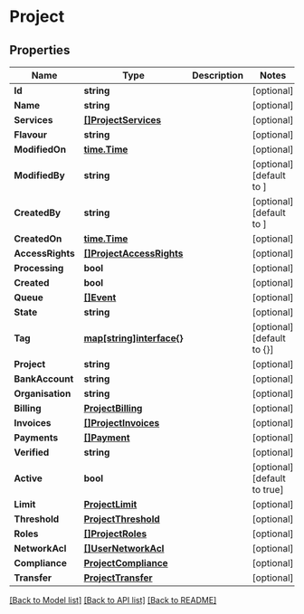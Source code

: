 # Project

## Properties

Name | Type | Description | Notes
------------ | ------------- | ------------- | -------------
**Id** | **string** |  | [optional] 
**Name** | **string** |  | [optional] 
**Services** | [**[]ProjectServices**](project_services.md) |  | [optional] 
**Flavour** | **string** |  | [optional] 
**ModifiedOn** | [**time.Time**](time.Time.md) |  | [optional] 
**ModifiedBy** | **string** |  | [optional] [default to ]
**CreatedBy** | **string** |  | [optional] [default to ]
**CreatedOn** | [**time.Time**](time.Time.md) |  | [optional] 
**AccessRights** | [**[]ProjectAccessRights**](project_accessRights.md) |  | [optional] 
**Processing** | **bool** |  | [optional] 
**Created** | **bool** |  | [optional] 
**Queue** | [**[]Event**](event.md) |  | [optional] 
**State** | **string** |  | [optional] 
**Tag** | [**map[string]interface{}**](.md) |  | [optional] [default to {}]
**Project** | **string** |  | [optional] 
**BankAccount** | **string** |  | [optional] 
**Organisation** | **string** |  | [optional] 
**Billing** | [**ProjectBilling**](project_billing.md) |  | [optional] 
**Invoices** | [**[]ProjectInvoices**](project_invoices.md) |  | [optional] 
**Payments** | [**[]Payment**](payment.md) |  | [optional] 
**Verified** | **string** |  | [optional] 
**Active** | **bool** |  | [optional] [default to true]
**Limit** | [**ProjectLimit**](project_limit.md) |  | [optional] 
**Threshold** | [**ProjectThreshold**](project_threshold.md) |  | [optional] 
**Roles** | [**[]ProjectRoles**](project_roles.md) |  | [optional] 
**NetworkAcl** | [**[]UserNetworkAcl**](user_networkAcl.md) |  | [optional] 
**Compliance** | [**ProjectCompliance**](project_compliance.md) |  | [optional] 
**Transfer** | [**ProjectTransfer**](project_transfer.md) |  | [optional] 

[[Back to Model list]](../README.md#documentation-for-models) [[Back to API list]](../README.md#documentation-for-api-endpoints) [[Back to README]](../README.md)


